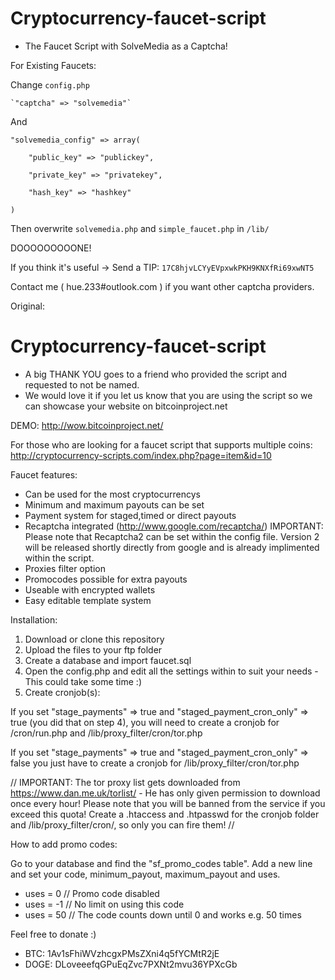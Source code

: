 Cryptocurrency-faucet-script
============================
* The Faucet Script with SolveMedia as a Captcha!

For Existing Faucets:

Change `config.php`

	`"captcha" => "solvemedia"`
	
And 

	"solvemedia_config" => array(

		"public_key" => "publickey",
		
		"private_key" => "privatekey",
		
		"hash_key" => "hashkey"
		
	)

Then overwrite `solvemedia.php` and `simple_faucet.php` in `/lib/`

DOOOOOOOOONE!

If you think it's useful -> Send a TIP: `17C8hjvLCYyEVpxwkPKH9KNXfRi69xwNT5`

Contact me ( hue.233#outlook.com ) if you want other captcha providers.




Original:

Cryptocurrency-faucet-script
============================
* A big THANK YOU goes to a friend who provided the script and requested to not be named.
* We would love it if you let us know that you are using the script so we can showcase your website on bitcoinproject.net

DEMO: http://wow.bitcoinproject.net/

For those who are looking for a faucet script that supports multiple coins:
http://cryptocurrency-scripts.com/index.php?page=item&id=10

Faucet features:

- Can be used for the most cryptocurrencys
- Minimum and maximum payouts can be set
- Payment system for staged,timed or direct payouts
- Recaptcha integrated (http://www.google.com/recaptcha/) IMPORTANT: Please note that Recaptcha2 can be set within the config file. Version 2 will be released shortly directly from google and is already implimented within the script.
- Proxies filter option
- Promocodes possible for extra payouts
- Useable with encrypted wallets
- Easy editable template system


Installation:

1. Download or clone this repository
2. Upload the files to your ftp folder
3. Create a database and import faucet.sql
4. Open the config.php and edit all the settings within to suit your needs - This could take some time :)
5. Create cronjob(s):

If you set "stage_payments" => true and "staged_payment_cron_only" => true (you did that on step 4), you will need to create a cronjob for /cron/run.php and /lib/proxy_filter/cron/tor.php

If you set "stage_payments" => true and "staged_payment_cron_only" => false you just have to create a cronjob for /lib/proxy_filter/cron/tor.php

// IMPORTANT: The tor proxy list gets downloaded from https://www.dan.me.uk/torlist/ - He has only given permission to download once every hour! Please note that you will be banned from the service if you exceed this quota! Create a .htaccess and .htpasswd for the cronjob folder and /lib/proxy_filter/cron/, so only you can fire them! //


How to add promo codes:

Go to your database and find the "sf_promo_codes table". Add a new line and set your code, minimum_payout, maximum_payout and uses.

- uses = 0 // Promo code disabled
- uses = -1 // No limit on using this code
- uses = 50 // The code counts down until 0 and works e.g. 50 times



Feel free to donate :)
- BTC: 1Av1sFhiWVzhcgxPMsZXni4q5fYCMtR2jE
- DOGE: DLoveeefqGPuEqZvc7PXNt2mvu36YPXcGb

